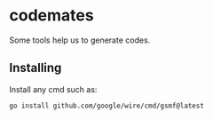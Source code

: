 # codemates

Some tools help us to generate codes.

## Installing

Install any cmd such as:

```bash
go install github.com/google/wire/cmd/gsmf@latest
```
